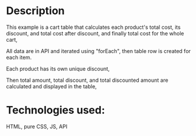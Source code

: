 # Description
This example is a cart table that calculates each product's total cost, its discount, and total cost after discount, and finally total cost for the whole cart,

All data are in API and iterated using "forEach", then table row is created for each item.

Each product has its own unique discount,

Then total amount, total discount, and total discounted amount are calculated and displayed in the table,

# Technologies used:
HTML, pure CSS, JS, API